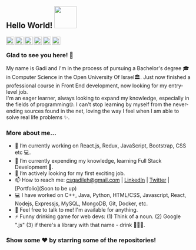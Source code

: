 ## Hello World! <img src="https://media.giphy.com/media/dyk1xmJbZMXj0aK0q3/giphy.gif" width="60px"></h2>

<a href="https://twitter.com/csgadileh" target="_blank">
  <img align="left" alt="Gadi's Twitter" width="22px" src="https://cdn.jsdelivr.net/npm/simple-icons@v3/icons/twitter.svg" />
</a>
<a href="https://www.linkedin.com/in/gadileh/" target="_blank">
  <img align="left" alt="Gadi's Linkdein" width="22px" src="https://cdn.jsdelivr.net/npm/simple-icons@v3/icons/linkedin.svg" />
</a>
<a href="https://github.com/gidonleh" target="_blank">
  <img align="left" alt="Gadi's Github" width="22px" src="https://cdn.jsdelivr.net/npm/simple-icons@v3/icons/github.svg" />
</a>
<a href="https://www.instagram.com/gidileh3410/" target="_blank">
  <img align="left" alt="Pavan's Instagram" width="22px" src="https://cdn.jsdelivr.net/npm/simple-icons@v3/icons/instagram.svg" />
</a>
<a href="https://www.facebook.com/gadile/" target="_blank">
  <img align="left" alt="Pavan's Facebook" width="22px" src="https://cdn.jsdelivr.net/npm/simple-icons@v3/icons/facebook.svg" />
</a>
<a href="https://codepen.io/gadi_lehmann">
  <img align="left" alt="Pavan's Hackerrank" width="22px" src="https://upload.wikimedia.org/wikipedia/commons/4/43/Codepen_%28CoreUI_Icons_v1.0.0%29.svg" />
</a>

<br />

### Glad to see you here! 🤩 

My name is Gadi and I'm in the process of pursuing a Bachelor's degree 🎓 in Computer Science in the Open University Of Israel🏛. Just now finished a professional course in Front End development, now looking for my entry-level job.  
I'm an eager learner, always looking to expand my knowledge, especially in the fields of programming🤓. I can't stop learning by myself from the never-ending sources found in the net, loving the way I feel when I am able to solve real life problems ✨. 

### More about me...

- 🔭 I’m currently working on React.js, Redux, JavaScript, Bootstrap, CSS etc 💻.
- 🌱 I’m currently expending my knowledge, learning Full Stack Development 🚀.
- 👯 I’m actively looking for my first exciting job.
- 📫 How to reach me: csgadileh@gmail.com | [LinkedIn](https://www.linkedin.com/in/gadileh/) | [Twitter](https://twitter.com/csgadileh) | [Portfolio](Soon to be up)
- 💻 I have worked on C++, Java, Python, HTML/CSS, Javascript, React, Nodejs, Expressjs, MySQL, MongoDB, Git, Docker, etc.
- 💬 Feel free to talk to me! I'm available for anything.
- ⚡ Funny drinking game for web devs:
(1) Think of a noun.
(2) Google "<noun>.js"
(3) if there's a library with that name - drink 👨‍💻🤣.

### Show some ❤️ by starring some of the repositories!

